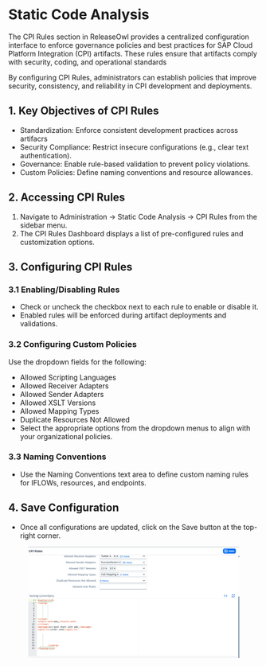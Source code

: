 # Static Code Analysis

The CPI Rules section in ReleaseOwl provides a centralized configuration interface to enforce governance policies and best practices for SAP Cloud Platform Integration (CPI) artifacts. These rules ensure that artifacts comply with security, coding, and operational standards

By configuring CPI Rules, administrators can establish policies that improve security, consistency, and reliability in CPI development and deployments.

## 1. Key Objectives of CPI Rules

* Standardization: Enforce consistent development practices across artifacrs
* Security Compliance: Restrict insecure configurations (e.g., clear text authentication).
* Governance: Enable rule-based validation to prevent policy violations.
* Custom Policies: Define naming conventions and resource allowances.

## 2. Accessing CPI Rules

1. Navigate to Administration → Static Code Analysis → CPI Rules from the sidebar menu.
2. The CPI Rules Dashboard displays a list of pre-configured rules and customization options.

## 3. Configuring CPI Rules

### 3.1 Enabling/Disabling Rules

* Check or uncheck the checkbox next to each rule to enable or disable it.
* Enabled rules will be enforced during artifact deployments and validations.

### 3.2 Configuring Custom Policies

Use the dropdown fields for the following:

* Allowed Scripting Languages
* Allowed Receiver Adapters
* Allowed Sender Adapters
* Allowed XSLT Versions
* Allowed Mapping Types
* Duplicate Resources Not Allowed
* Select the appropriate options from the dropdown menus to align with your organizational policies.

### 3.3 Naming Conventions

* Use the Naming Conventions text area to define custom naming rules for IFLOWs, resources, and endpoints.

## 4. Save Configuration

* Once all configurations are updated, click on the Save button at the top-right corner.

<figure><img src="../../.gitbook/assets/image (6) (1) (1) (1) (1) (1) (1) (1) (1) (1) (1) (1) (1) (1) (1) (1) (1).png" alt=""><figcaption></figcaption></figure>
